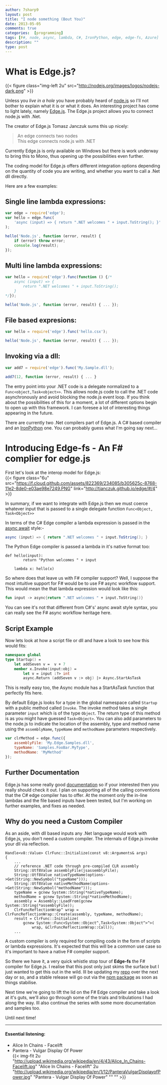```yaml
---
author: 7sharp9
layout: post
title: "I node something (Bout You)"
date: 2013-05-05
comments: true
categories:  [programming]
tags: [F#, node, async, lambda, C#, IronPython, edge, edge-fs, Azure]
description: ""
type: post
---
```

# What is Edge.js?
{{< figure class="img-left 2u" src="http://nodejs.org/images/logos/nodejs-dark.png" >}}  

Unless you *live in a hole* you have probably heard of [node.js][1] so I'll not bother to explain what it is or what it does.  An interesting project has come to light lately, namely [Edge.js][2].  The Edge.js project allows you to connect node.js with .Net.  

The creator of Edge.js Tomasz Janczuk sums this up nicely:  
  
  
>An edge connects two nodes  
This edge connects node.js with .NET

Currently Edge.js is only available on Windows but there is work underway to bring this to Mono, thus opening up the possibilities even further.  <!-- more -->

The coding model for Edge.js offers different integration options depending on the quantity of code you are writing, and whether you want to call a .Net dll directly.  

Here are a few examples:

## Single line lambda expressions:
```js
var edge = require('edge');
var hello = edge.func(
    'async (input) => { return ".NET welcomes " + input.ToString(); }'
);

hello('Node.js', function (error, result) {
    if (error) throw error;
    console.log(result);
});
```
## Multi line lambda expressions:
```js
var hello = require('edge').func(function () {/*
    async (input) => {
        return ".NET welcomes " + input.ToString(); 
    }
*/});

hello('Node.js', function (error, result) { ... });
```
## File based expresions:
```js
var hello = require('edge').func('hello.csx');

hello('Node.js', function (error, result) { ... });
```
## Invoking via a dll:
```js
var add7 = require('edge').func('My.Sample.dll');

add7(12, function (error, result) { ... }
```

The entry point into your .NET code is a delegate normalized to a `Func<object,Task<object>>`. This allows node.js code to call the .NET code asynchronously and avoid blocking the node.js event loop.  If you think about the possibilities of this for a moment, a lot of different options begin to open up with this framework.  I can foresee a lot of interesting things appearing in the future.  

There are currently two .Net compilers part of Edge.js.  A C# based compiler and an [IronPython][5] one.  You can probably guess what I'm going say next...   

# Introducing Edge-fs - An F# complier for edge.js

First let's look at the interop model for Edge.js:    
{{< figure class="6u" src="https://f.cloud.github.com/assets/822369/234085/b305625c-8768-11e2-8de0-e03ae98e7249.PNG" link="http://tjanczuk.github.io/edge/#/4" >}}

In summary, if we want to integrate with Edge.js then we must coerce whatever input that is passed to a single delegate function `Func<Object, Task<Object>>`

In terms of the C# Edge compiler a lambda expression is passed in the [async await][6] style:- 
```csharp
async (input) => { return ".NET welcomes " + input.ToString(); }
```

The Python Edge compiler is passed a lambda in it's native format too:

```
def hello(input):
        return "Python welcomes " + input

    lambda x: hello(x)
```

So where does that leave us with F# compiler support?  Well, I suppose the most intuitive support for F# would be to use F# async workflow support.  This would mean the that lambda expression would look like this:

```fsharp
fun input -> async{return ".NET welcomes " + input.ToString()}
```

You can see it's not that different from C#'s' async await style syntax, you can really see the F# async workflow heritage here.  
## Script Example  
Now lets look at how a script file or dll and have a look to see how this would fits:  

```fsharp
namespace global
type Startup() =
    let addSeven v =  v + 7
    member x.Invoke(input:obj) =
        let v = input :?> int
        async.Return (addSeven v :> obj) |> Async.StartAsTask
```

This is really easy too, the Async module has a StartAsTask function that perfectly fits here.  

By default Edge.js looks for a type in the global namespace called `Startup` with a public method called `Invoke`.  The invoke method takes a single parameter `input` which is of the type `Object`.  The return type of this method is as you might have guessed `Task<Object>`.  You can also add parameters to the node.js to indicate the location of the assembly, type and method name using the `assemblyName`, `typeName` and `methodName` parameters respectively.  

```js
var clrMethod = edge.func({
    assemblyFile: 'My.Edge.Samples.dll',
    typeName: 'Samples.FooBar.MyType',
    methodName: 'MyMethod'
});
```

## Further Documentation
Edge.js has some really good [documentation][4] so if your interested then you really should check it out.  I plan on supporting all of the calling conventions that the C# edge compiler has to offer.  At the moment only the in-line lambdas and the file based inputs have been tested, but I'm working on further examples, and fixes as needed.     

## Why do you need a Custom Compiler
As an aside, with dll based inputs any .Net language would work with Edge.js, you don't need a custom compiler.  The internals of Edge.js invoke your dll via reflection.  

```
Handle<v8::Value> ClrFunc::Initialize(const v8::Arguments& args)
{
    ...
    // reference .NET code through pre-compiled CLR assembly 
    String::Utf8Value assemblyFile(jsassemblyFile);
    String::Utf8Value nativeTypeName(options->Get(String::NewSymbol("typeName")));
    String::Utf8Value nativeMethodName(options->Get(String::NewSymbol("methodName")));  
    typeName = gcnew System::String(*nativeTypeName);
    methodName = gcnew System::String(*nativeMethodName);      
    assembly = Assembly::LoadFrom(gcnew System::String(*assemblyFile));
    ClrFuncReflectionWrap^ wrap = ClrFuncReflectionWrap::Create(assembly, typeName, methodName);
    result = ClrFunc::Initialize(
        gcnew System::Func<System::Object^,Task<System::Object^>^>(
            wrap, &ClrFuncReflectionWrap::Call));
    ...
```
A custom compiler is only required for compiling code in the form of scripts or lambda expressions.  It's expected that this will be a common use case so it's important to have a native F# compiler support.

So there we have it, a very quick whistle stop tour of **Edge-fs** the F# compiler for Edge.js.  I realise that this post only just skims the surface but I just wanted to get this out in the wild.  Ill be updating my [repo][7] over the next day or so, and a stable release will go out via the [npm package][8] as soon as things stabilise.   

Next time we're going to lift the lid on the F# Edge compiler and take a look at it's guts, we'll also go through some of the trials and tribulations I had along the way.  Ill also continue the series with some more documentation and samples too.  

Until next time!

* * *
#### Essential listening:  
*   Alice In Chains - Facelift  
*   Pantera - Vulgar Display Of Power  
{{< img-fit
  2u "http://upload.wikimedia.org/wikipedia/en/4/43/Alice_In_Chains-Facelift.jpg" "Alice In Chains - Facelift"
  2u "http://upload.wikimedia.org/wikipedia/en/1/12/PanteraVulgarDisplayofPower.jpg" "Pantera - Vulgar Display Of Power" "" "" >}}

[1]:http://nodejs.org
[2]:http://tjanczuk.github.io/edge/#/
[3]:http://tjanczuk.github.io/edge/#/4
[4]:https://github.com/tjanczuk/edge
[5]:http://ironpython.net
[6]:http://msdn.microsoft.com/en-us/library/vstudio/hh191443.aspx
[7]:https://github.com/7sharp9/edge-fs
[8]:https://npmjs.org
